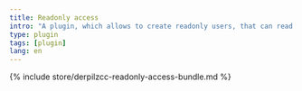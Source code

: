 ```yaml
---
title: Readonly access
intro: "A plugin, which allows to create readonly users, that can read times recorded for a special company."
type: plugin
tags: [plugin]
lang: en
---
```


{% include store/derpilzcc-readonly-access-bundle.md %}
